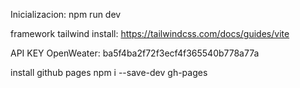 Inicializacion:
npm run dev

framework tailwind install:
https://tailwindcss.com/docs/guides/vite

API KEY OpenWeater:
ba5f4ba2f72f3ecf4f365540b778a77a

install github pages
npm i --save-dev gh-pages
